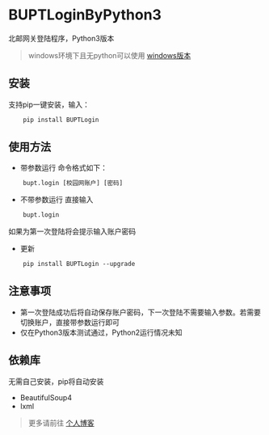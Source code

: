 # BUPTLoginByPython3

北邮网关登陆程序，Python3版本
> windows环境下且无python可以使用 [windows版本](https://github.com/zwk19023393/BUPTNetLoginByWPF)

## 安装
支持pip一键安装，输入：
```html
    pip install BUPTLogin
```

## 使用方法
- 带参数运行
命令格式如下：
```html
    bupt.login [校园网账户] [密码]
```

- 不带参数运行
直接输入
```html
    bupt.login
```
如果为第一次登陆将会提示输入账户密码

- 更新
```html
    pip install BUPTLogin --upgrade
```

## 注意事项
- 第一次登陆成功后将自动保存账户密码，下一次登陆不需要输入参数。若需要切换账户，直接带参数运行即可
- 仅在Python3版本测试通过，Python2运行情况未知

## 依赖库
无需自己安装，pip将自动安装
- BeautifulSoup4
- lxml

> 更多请前往 [个人博客](http://www.ingbyr.tk)
